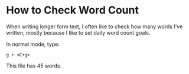 # How to Check Word Count

When writing longer form text, I often like to check how many words I've
written, mostly because I like to set daily word count goals.

In normal mode, type:
```
g + <C+g>
```

This file has 45  words.
